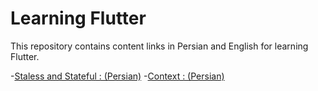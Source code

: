 # Learning Flutter

This repository contains content links in Persian and English for learning Flutter.

-[Staless and Stateful : (Persian)](https://vrgl.ir/PKsgS)
-[Context : (Persian)](https://vrgl.ir/hb8yD)
